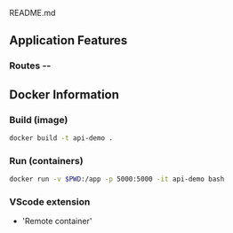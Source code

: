 README.md




## Application Features
### Routes --

## Docker Information
### Build (image)
```bash
docker build -t api-demo .
```

### Run (containers)
```bash
docker run -v $PWD:/app -p 5000:5000 -it api-demo bash
```

### VScode extension
 - 'Remote container'